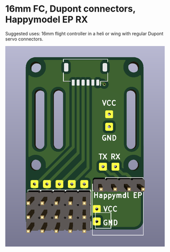 
# 16mm FC, Dupont connectors, Happymodel EP RX

Suggested uses: 16mm flight controller in a heli or wing with regular Dupont servo connectors.

![Image of board](image.png)